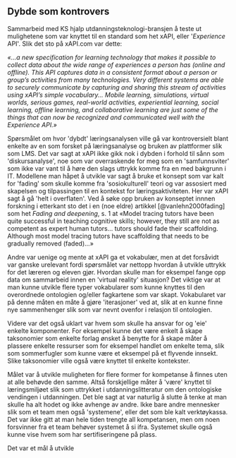 
## Dybde som kontrovers

Sammarbeid med KS hjalp utdanningsteknologi-bransjen å teste ut mulighetene som var knyttet til en standard som het xAPI, eller '*Experience* API'. Slik det sto på xAPI.com var dette:

*«...a new specification for learning technology that makes it possible to collect data about the wide range of experiences a person has (online and offline). This API captures data in a consistent format about a person or group’s activities from many technologies. Very different systems are able to securely communicate by capturing and sharing this stream of activities using xAPI’s simple vocabulary... Mobile learning, simulations, virtual worlds, serious games, real-world activities, experiential learning, social learning, offline learning, and collaborative learning are just some of the things that can now be recognized and communicated well with the Experience API.»*

Spørsmålet om hvor 'dybdt' læringsanalysen ville gå var kontroversielt blant enkelte av en som forsket på læringsanalyse og bruken av plattformer slik som LMS. Det var sagt at xAPI ikke gikk nok i dybden i forhold til sånn som 'diskursanalyse', noe som var overraskende for meg som en 'samfunnsviter' som ikke var vant til å høre den slags uttrykk komme fra en med bakgrunn i IT. Modellene man håpet å utvikle var sagt å bruke et konsept som var kalt for 'fading' som skulle komme fra 'sosiokulturell' teori og var assosiert med skapelsen og tilpassingen til en kontekst for læringsaktiviteten. Her var xAPI sagt å gå 'helt i overflaten'. Ved å søke opp bruken av konseptet innnen forskning i etterkant sto det i en (noe eldre) artikkel [@vanlehn2000fading] som het *Fading and deepening*, s. 1 at «Model tracing tutors have been quite successful in teaching cognitive skills; however, they still are not as competent as expert human tutors... tutors should fade their scaffolding. Although most model tracing tutors have scaffolding that needs to be gradually removed (faded)...»

Andre var uenige og mente at xAPI ga et vokabulær, men at det forsåvidt var ganske urelevant fordi spørsmålet var nettopp hvordan å utvikle uttrykk for det læreren og eleven gjør. Hvordan skulle man for eksempel fange opp data om sammarbeid innen en 'virtual reality' situasjon? Det viktige var at man kunne utvikle flere typer vokabularer som kunne knyttes til den overordnede ontologien og/eller fagkartene som var skapt. Vokabularet var på denne måten en måte å gjøre 'iterasjoner' ved at, slik at en kunne finne nye sammenhenger slik som var nevnt ovenfor i relasjon til ontologien.

Videre var det også uklart var hvem som skulle ha ansvar for og 'eie' enkelte komponenter. For eksempel kunne det være enkelt å skape taksonomier som enkelte forlag ønsket å benytte for å skape måter å plassere enkelte ressurser som for eksempel handlet om enkelte tema, slik som sommerfugler som kunne være et eksempel på et flyvende innsekt. Slike taksonomier ville også være knyttet til enkelte kontekster.


Målet var å utvikle muligheten for flere former for kompetanse å finnes uten at alle behøvde den samme. Altså forskjellige måter å 'være' knyttet til læringsmiljøet slik som uttrykket i utdanningslitteratur om den ontologiske vendingen i utdanningen. Det ble sagt at var naturlig å slutte å tenke at man skulle ha alt hodet og ikke avhenge av andre. Ikke bare andre mennesker slik som et team men også 'systemene', eller det som ble kalt verktøykassa. Det var ikke gitt at man hele tiden trengte all kompetansen, men om noen forsvinner fra et team behøver systemet å si ifra. Systemet skulle også kunne vise hvem som har sertifiseringene på plass.


Det var et mål å utvikle

